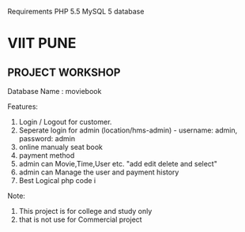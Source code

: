 Requirements
	PHP 5.5
	MySQL 5 database
# VIIT PUNE
## PROJECT WORKSHOP

Database Name : moviebook

Features:
1. Login / Logout for customer.
2. Seperate login for admin (location/hms-admin) - username: admin, password: admin
3. online  manualy seat book
4. payment method
5. admin can Movie,Time,User etc. "add edit delete and select"
6. admin can Manage the user and payment history
7. Best Logical php code i

Note: 
1. This project is for college and study only
2. that is not use for Commercial project
